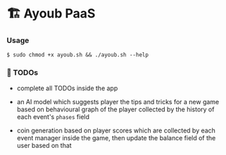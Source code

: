 
# 🏗 Ayoub PaaS


### Usage

```console
$ sudo chmod +x ayoub.sh && ./ayoub.sh --help
```

### 📌 TODOs

* complete all TODOs inside the app

* an AI model which suggests player the tips and tricks for a new game based on behavioural graph of the player collected by the history of each event's `phases` field

* coin generation based on player scores which are collected by each event manager inside the game, then update the balance field of the user based on that